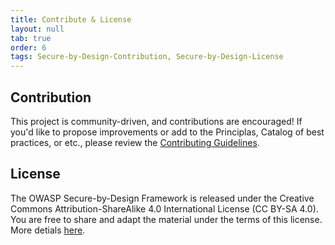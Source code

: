```yaml
---
title: Contribute & License
layout: null
tab: true
order: 6
tags: Secure-by-Design-Contribution, Secure-by-Design-License
---
```


## Contribution

This project is community-driven, and contributions are encouraged! If you'd like to propose improvements or add to the Principlas, Catalog of best practices, or etc., please review the [Contributing Guidelines](https://github.com/OWASP/www-project-secure-by-design-framework?tab=contributing-ov-file).

## License

The OWASP Secure-by-Design Framework is released under the Creative Commons Attribution-ShareAlike 4.0 International License (CC BY-SA 4.0). You are free to share and adapt the material under the terms of this license. More detials [here](https://github.com/OWASP/www-project-secure-by-design-framework?tab=License-1-ov-file).
